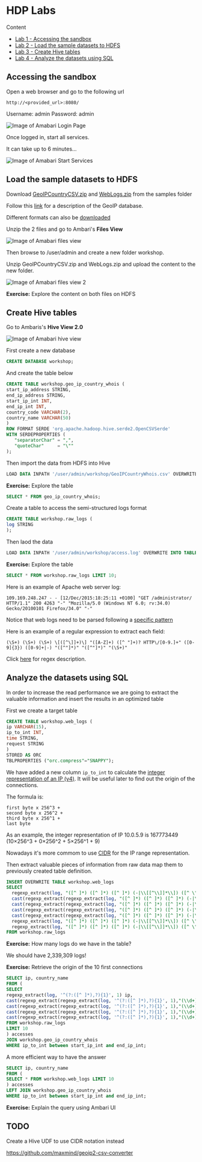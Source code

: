 # HDP Labs

Content

* [Lab 1 - Accessing the sandbox](#accessing-the-sandbox)
* [Lab 2 - Load the sample datasets to HDFS](#load-the-sample-datasets-to-hdfs)
* [Lab 3 - Create Hive tables](#create-hive-tables)
* [Lab 4 - Analyze the datasets using SQL](#analyze-the-datasets-using-sql)

## Accessing the sandbox

Open a web browser and go to the following url

```http://<provided_url>:8080/```

Username: admin
Password: admin

![Image of Amabari Login Page](images/ambari_login_page.png)

Once logged in, start all services.

It can take up to 6 minutes...

![Image of Amabari Start Services](images/ambari_start_services.png)

## Load the sample datasets to HDFS

Download [GeoIPCountryCSV.zip](https://github.com/charlesb/HDP-workshop/raw/master/samples/GeoIPCountryCSV.zip) and [WebLogs.zip](https://github.com/charlesb/HDP-workshop/raw/master/samples/WebLogs.zip) from the samples folder

Follow this [link](https://dev.maxmind.com/geoip/legacy/csv/#GeoIP_Legacy_Country_CSV_Database_Fields) for a description of the GeoIP database.

Different formats can also be [downloaded](http://geolite.maxmind.com/download/geoip/database/GeoIPCountryCSV.zip)

Unzip the 2 files and go to Ambari's **Files View**

![Image of Amabari files view](images/ambari_files_view_1.png)

Then browse to /user/admin and create a new folder workshop.

Unzip GeoIPCountryCSV.zip and WebLogs.zip and upload the content to the new folder.

![Image of Amabari files view 2](images/ambari_files_view_2.png)

**Exercise:** Explore the content on both files on HDFS

## Create Hive tables

Go to Ambaris's **Hive View 2.0**

![Image of Amabari hive view](images/ambari_hive_view.png)

First create a new database

```sql
CREATE DATABASE workshop;
```

And create the table below

```sql
CREATE TABLE workshop.geo_ip_country_whois (
start_ip_address STRING,
end_ip_address STRING,
start_ip_int INT,
end_ip_int INT,
country_code VARCHAR(2),
country_name VARCHAR(50)
)
ROW FORMAT SERDE 'org.apache.hadoop.hive.serde2.OpenCSVSerde'
WITH SERDEPROPERTIES (
   "separatorChar" = ",",
   "quoteChar"     = "\""
);
```
Then import the data from HDFS into Hive

```sql
LOAD DATA INPATH '/user/admin/workshop/GeoIPCountryWhois.csv' OVERWRITE INTO TABLE workshop.geo_ip_country_whois;
```

**Exercise:** Explore the table

```sql
SELECT * FROM geo_ip_country_whois;
```

Create a table to access the semi-structured logs format

```sql
CREATE TABLE workshop.raw_logs (
log STRING
);
```

Then laod the data

```sql
LOAD DATA INPATH '/user/admin/workshop/access.log' OVERWRITE INTO TABLE workshop.raw_logs;
```

**Exercise:** Explore the table

```sql
SELECT * FROM workshop.raw_logs LIMIT 10;
```

Here is an example of Apache web server log:

```109.169.248.247 - - [12/Dec/2015:18:25:11 +0100] "GET /administrator/ HTTP/1.1" 200 4263 "-" "Mozilla/5.0 (Windows NT 6.0; rv:34.0) Gecko/20100101 Firefox/34.0" "-"```

Notice that web logs need to be parsed following a [specific pattern](https://httpd.apache.org/docs/1.3/logs.html#combined)

Here is an example of a regular expression to extract each field:

```(\S+) (\S+) (\S+) \[([^\]]+)\] "([A-Z]+) ([^ "]+)? HTTP\/[0-9.]+" ([0-9]{3}) ([0-9]+|-) "([^"]*)" "([^"]*)" "(\S+)"```

Click [here](https://regexr.com/3t58q) for regex description.

## Analyze the datasets using SQL

In order to increase the read performance we are going to extract the valuable information and insert the results in an optimized table


First we create a target table

```sql
CREATE TABLE workshop.web_logs (
ip VARCHAR(15),
ip_to_int INT,
time STRING,
request STRING
)
STORED AS ORC
TBLPROPERTIES ("orc.compress"="SNAPPY");
```
We have added a new column ```ip_to_int``` to calculate the [integer representation of an IP (v4)](https://dev.maxmind.com/geoip/legacy/csv/#Integer_IPv4_Representation). It will be useful later to find out the origin of the connections.

The formula is:

```
first byte x 256^3 +
second byte x 256^2 +
third byte x 256^1 +
last byte
```

As an example, the integer representation of IP 10.0.5.9 is 167773449 (10×256^3 + 0×256^2 + 5×256^1 + 9)

Nowadays it's more commom to use [CIDR](https://en.wikipedia.org/wiki/Classless_Inter-Domain_Routing) for the IP range representation.

Then extract valuable pieces of information from raw data map them to previously created table definition.

```sql
INSERT OVERWRITE TABLE workshop.web_logs
SELECT
  regexp_extract(log, "([^ ]*) ([^ ]*) ([^ ]*) (-|\\[[^\\]]*\\]) ([^ \"]*|\"[^\"]*\") (-|[0-9]*) (-|[0-9]*)(?: ([^ \"]*|\"[^\"]*\") ([^ \"]*|\"[^\"]*\"))?", 1) ip,
  cast(regexp_extract(regexp_extract(log, "([^ ]*) ([^ ]*) ([^ ]*) (-|\\[[^\\]]*\\]) ([^ \"]*|\"[^\"]*\") (-|[0-9]*) (-|[0-9]*)(?: ([^ \"]*|\"[^\"]*\") ([^ \"]*|\"[^\"]*\"))?", 1),"(\\d+)\\.(\\d+)\\.(\\d+)\\.(\\d+)",1) as bigint) * 16777216 +
  cast(regexp_extract(regexp_extract(log, "([^ ]*) ([^ ]*) ([^ ]*) (-|\\[[^\\]]*\\]) ([^ \"]*|\"[^\"]*\") (-|[0-9]*) (-|[0-9]*)(?: ([^ \"]*|\"[^\"]*\") ([^ \"]*|\"[^\"]*\"))?", 1),"(\\d+)\\.(\\d+)\\.(\\d+)\\.(\\d+)",2) as bigint) * 65536 +
  cast(regexp_extract(regexp_extract(log, "([^ ]*) ([^ ]*) ([^ ]*) (-|\\[[^\\]]*\\]) ([^ \"]*|\"[^\"]*\") (-|[0-9]*) (-|[0-9]*)(?: ([^ \"]*|\"[^\"]*\") ([^ \"]*|\"[^\"]*\"))?", 1),"(\\d+)\\.(\\d+)\\.(\\d+)\\.(\\d+)",3) as bigint) * 256 +
  cast(regexp_extract(regexp_extract(log, "([^ ]*) ([^ ]*) ([^ ]*) (-|\\[[^\\]]*\\]) ([^ \"]*|\"[^\"]*\") (-|[0-9]*) (-|[0-9]*)(?: ([^ \"]*|\"[^\"]*\") ([^ \"]*|\"[^\"]*\"))?", 1),"(\\d+)\\.(\\d+)\\.(\\d+)\\.(\\d+)",4) as bigint) as ip_to_int,
  regexp_extract(log, "([^ ]*) ([^ ]*) ([^ ]*) (-|\\[[^\\]]*\\]) ([^ \"]*|\"[^\"]*\") (-|[0-9]*) (-|[0-9]*)(?: ([^ \"]*|\"[^\"]*\") ([^ \"]*|\"[^\"]*\"))?", 4) time,
  regexp_extract(log, "([^ ]*) ([^ ]*) ([^ ]*) (-|\\[[^\\]]*\\]) ([^ \"]*|\"[^\"]*\") (-|[0-9]*) (-|[0-9]*)(?: ([^ \"]*|\"[^\"]*\") ([^ \"]*|\"[^\"]*\"))?", 5) request
FROM workshop.raw_logs
```

**Exercise:** How many logs do we have in the table?

We should have 2,339,309 logs!

**Exercise:** Retrieve the origin of the 10 first connections

```sql
SELECT ip, country_name
FROM (
SELECT
regexp_extract(log, '^(?:([^ ]*),?){1}', 1) ip,
cast(regexp_extract(regexp_extract(log, '^(?:([^ ]*),?){1}', 1),"(\\d+)\\.(\\d+)\\.(\\d+)\\.(\\d+)",1) as bigint) * 16777216 +
cast(regexp_extract(regexp_extract(log, '^(?:([^ ]*),?){1}', 1),"(\\d+)\\.(\\d+)\\.(\\d+)\\.(\\d+)",2) as bigint) * 65536 +
cast(regexp_extract(regexp_extract(log, '^(?:([^ ]*),?){1}', 1),"(\\d+)\\.(\\d+)\\.(\\d+)\\.(\\d+)",3) as bigint) * 256 +
cast(regexp_extract(regexp_extract(log, '^(?:([^ ]*),?){1}', 1),"(\\d+)\\.(\\d+)\\.(\\d+)\\.(\\d+)",4) as bigint) as ip_to_int
FROM workshop.raw_logs
LIMIT 10
) accesses
JOIN workshop.geo_ip_country_whois
WHERE ip_to_int between start_ip_int and end_ip_int;
```

A more efficient way to have the answer

```sql
SELECT ip, country_name
FROM (
SELECT * FROM workshop.web_logs LIMIT 10
) accesses
LEFT JOIN workshop.geo_ip_country_whois
WHERE ip_to_int between start_ip_int and end_ip_int;
```

**Exercise:** Explain the query using Ambari UI

## TODO

Create a Hive UDF to use CIDR notation instead

https://github.com/maxmind/geoip2-csv-converter


























